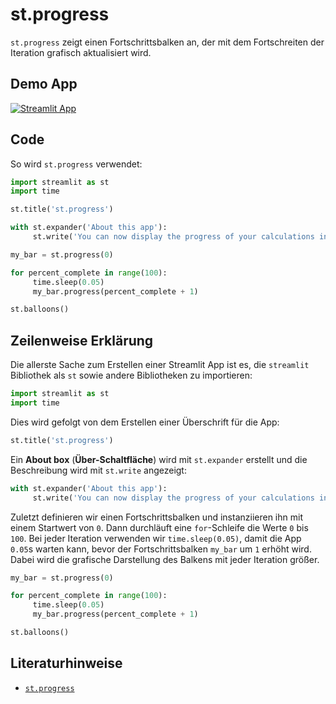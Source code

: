 # st.progress

`st.progress` zeigt einen Fortschrittsbalken an, der mit dem Fortschreiten der Iteration grafisch aktualisiert wird.

## Demo App

[![Streamlit App](https://static.streamlit.io/badges/streamlit_badge_black_white.svg)](https://share.streamlit.io/dataprofessor/st.progress/)

## Code
So wird `st.progress` verwendet:
```python
import streamlit as st
import time

st.title('st.progress')

with st.expander('About this app'):
     st.write('You can now display the progress of your calculations in a Streamlit app with the `st.progress` command.')

my_bar = st.progress(0)

for percent_complete in range(100):
     time.sleep(0.05)
     my_bar.progress(percent_complete + 1)

st.balloons()
```

## Zeilenweise Erklärung
Die allerste Sache zum Erstellen einer Streamlit App ist es, die `streamlit` Bibliothek als `st` sowie andere Bibliotheken zu importieren:
```python
import streamlit as st
import time
```

Dies wird gefolgt von dem Erstellen einer Überschrift für die App:
```python
st.title('st.progress')
```

Ein **About box** (**Über-Schaltfläche**) wird mit `st.expander` erstellt und die Beschreibung wird mit `st.write` angezeigt:
```python
with st.expander('About this app'):
     st.write('You can now display the progress of your calculations in a Streamlit app with the `st.progress` command.')
```

Zuletzt definieren wir einen Fortschrittsbalken und instanziieren ihn mit einem Startwert von `0`. Dann durchläuft eine `for`-Schleife die Werte `0` bis `100`. Bei jeder Iteration verwenden wir `time.sleep(0.05)`, damit die App `0.05`s warten kann, bevor der Fortschrittsbalken `my_bar` um `1` erhöht wird. Dabei wird die grafische Darstellung des Balkens mit jeder Iteration größer.

```python
my_bar = st.progress(0)

for percent_complete in range(100):
     time.sleep(0.05)
     my_bar.progress(percent_complete + 1)

st.balloons()
```

## Literaturhinweise
- [`st.progress`](https://docs.streamlit.io/library/api-reference/status/st.progress)

